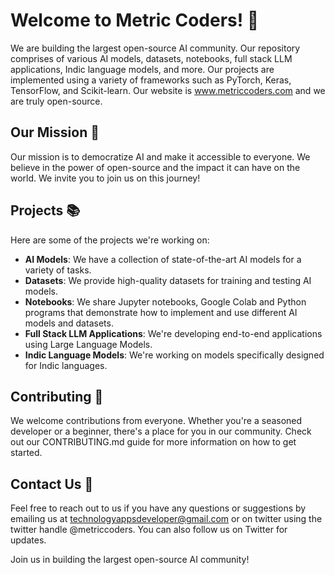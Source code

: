 # Welcome to Metric Coders! 👋

We are building the largest open-source AI community. Our repository comprises of various AI models, datasets, notebooks, full stack LLM applications, Indic language models, and more. Our projects are implemented using a variety of frameworks such as PyTorch, Keras, TensorFlow, and Scikit-learn. Our website is www.metriccoders.com and we are truly open-source.

## Our Mission 🚀

Our mission is to democratize AI and make it accessible to everyone. We believe in the power of open-source and the impact it can have on the world. We invite you to join us on this journey!

## Projects 📚

Here are some of the projects we're working on:

- **AI Models**: We have a collection of state-of-the-art AI models for a variety of tasks.
- **Datasets**: We provide high-quality datasets for training and testing AI models.
- **Notebooks**: We share Jupyter notebooks, Google Colab and Python programs that demonstrate how to implement and use different AI models and datasets.
- **Full Stack LLM Applications**: We're developing end-to-end applications using Large Language Models.
- **Indic Language Models**: We're working on models specifically designed for Indic languages.

## Contributing 🤝

We welcome contributions from everyone. Whether you're a seasoned developer or a beginner, there's a place for you in our community. Check out our CONTRIBUTING.md guide for more information on how to get started.

## Contact Us 📧

Feel free to reach out to us if you have any questions or suggestions by emailing us at technologyappsdeveloper@gmail.com or on twitter using the twitter handle @metriccoders. You can also follow us on Twitter for updates.

Join us in building the largest open-source AI community!
